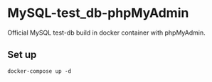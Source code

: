 # MySQL-test_db-phpMyAdmin
Official MySQL test-db build in docker container with phpMyAdmin.

## Set up
```
docker-compose up -d
```